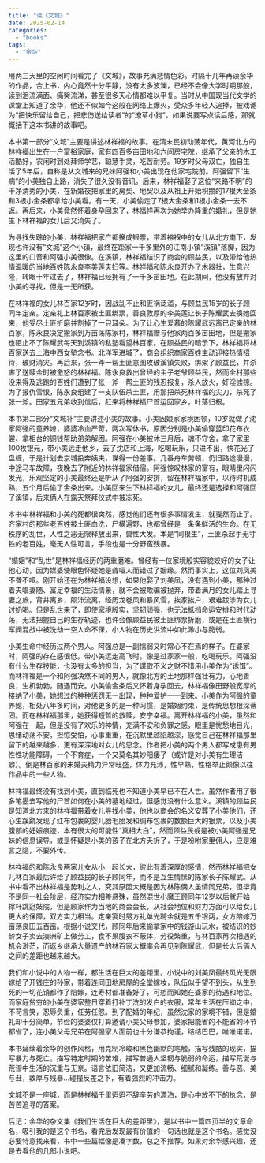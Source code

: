 ```yaml
---
title: "读《文城》"
date: 2025-02-14
categories: 
  - "books"
tags: 
  - "余华"
---
```


用两三天里的空闲时间看完了《文城》，故事充满悲情色彩。时隔十几年再读余华的作品，合上书，内心竟然十分平静，没有太多波澜，已经不会像大学时期那般，读到泪流满面、痛哭流涕，甚至很多天心情都难以平复。当时从中国现当代文学的课堂上知道了余华，他还不似如今这般在网络上爆火，受众多年轻人追捧，被戏谑为“把快乐留给自己，把悲伤送给读者”的“潦草小狗”。如果说要写点读后感，那就概括下这本书讲的故事吧。

本书第一部分“文城”主要是讲述林祥福的故事。在清末民初动荡年代，黄河北方的林祥福出生在一户富裕家庭，家有四百多亩田地和六间房宅院，继承了父亲的木工活酷好，农闲时到处拜师学艺，聪慧手灵，吃苦耐劳。19岁时父母双亡，独自生活了5年后，自称是从文城来的兄妹阿强和小美出现在他家宅院前。阿强留下“生病”的小美独自上路，消失了很久没有音讯。后来，林祥福娶了这位“来路不明”的干净清秀的小美，在新婚夜把家里的房契、地契以及从祖上开始积攒的17根大金条和3根小金条都拿给小美看。有一天，小美偷走了7根大金条和1根小金条一去不返。再后来，小美竟然怀着身孕回来了，林福祥再次为她举办隆重的婚礼，但是她生下林祥福的女儿后又消失了。

为寻找失踪的小美，林祥福把家产都换成银票，带着襁褓中的女儿从北方南下，发现也许没有“文城”这个小镇，最终在距家一千多里外的江南小镇“溪镇”落脚，因为这里的口音和阿强小美很像。在溪镇，林祥福结识了商会的顾益民，以及带给他热情温暖的当地百姓陈永良李美莲夫妇等。林祥福和陈永良开办了木器社，生意兴隆，转眼十年过去了，林祥福已经拥有了一千多亩田地。在此期间，他没有放弃对小美的寻找，但是一无所获。

在林祥福的女儿林百家12岁时，因战乱不止和匪祸泛滥，与顾益民15岁的长子顾同年定亲。定亲礼上林百家被土匪绑票，善良敦厚的李美莲让长子陈耀武去换她回来，他受尽土匪折磨并割掉了一只耳朵。为了让心生爱慕的陈耀武远离已定亲的林百家，陈永良决定搬家到万亩荡陈家村，林祥福赠与他家两百多亩田地，但是搬家也阻止不了陈耀武每天到溪镇的私塾看望林百家。在顾益民的暗示下，林祥福将林百家送去上海中西女塾念书。北洋军进城了，商会组织商家百姓主动迎接热情招待，破财消灾。再后来，张一斧一帮土匪意图攻破溪镇失败，绑架了顾益民，并杀害了送赎金时被激怒的林祥福。陈永良救出曾经的主子老爷顾益民，然而全村那些没来得及逃跑的百姓们遭到了张一斧一帮土匪的残忍报复，杀人放火，奸淫掳掠。为了报仇雪恨，陈永良组建了一支队伍杀土匪，用那把杀死林祥福的尖刀，杀死了张一斧。田家五兄弟收到信后，赶来将林祥福尸首运回家乡，叶落归根。

本书第二部分“文城补”主要讲述小美的故事。小美因娘家家境困顿，10岁就做了沈家阿强的童养媳，婆婆冷血严苛，两次写休书，原因分别是小美偷穿蓝印花布衣裳、拿柜台的铜钱帮助弟弟解困。阿强在小美被休三月后，魂不守舍，拿了家里100枚银元，带小美远走他乡，去了沈店和上海，吃喝玩乐，只进不出，快花光了盘缠，于是计划去京城投奔姨夫，谋得一份差事。几番舟车劳顿，仍旧路途漫漫，中途马车故障，夜晚去了附近的林祥福家借宿。阿强惊叹林家的富有，眼睛里闪闪发光，乐观坚定的小美最终还是听从了阿强的安排，留在林祥福家中，以待时机成熟，五个月后偷了金条出来。小美回来生下林祥福的女儿，最终还是选择和阿强回了溪镇，后来俩人在露天祭拜仪式中被冻死。

本书中林祥福和小美的死都很突然，感觉他们还有很多事情发生，就戛然而止了。齐家村的那些老百姓被土匪血洗，尸横遍野，也都曾经是一条条鲜活的生命。在无秩序的乱世，人性之恶无限释放出来，兽性大发。本是“同根生”，土匪杀起手无寸铁的老百姓，毫无人性可言，手段也是十分野蛮残暴。

“婚姻”和“乱世”是林祥福经历的两重磨难。曾经有一位家境殷实容貌姣好的女子让他心动，因为媒婆使眼色怀疑她是聋哑人而错过了姻缘。然而事实上，这位刘凤美不聋不哑。刚开始还在为林祥福设想，如果他娶了刘美凤，没有遇到小美，那种过着夫唱妻随、富足幸福的生活情景，就不会被欺骗被抛弃，带着满月的女儿踏上寻妻之旅，背井离乡，颠沛流离，经历龙卷风和暴风雪，挨家挨户，艰难跋涉为女儿讨奶喝。但是乱世来了，即使家境殷实，坚韧顽强，也无法抵挡命运安排和时代动荡，无法把握自己的生存轨迹，也许会像顾益民被土匪绑票折磨，或是在土匪横行军阀混战中被洗劫一空人命不保，小人物在历史洪流中如此渺小与脆弱。

小美生命中经历过两个男人。阿强总是一副懦弱又时常心不在焉的样子。在婆家时，阿强的存在感很低。带小美远走高飞时，像是过家家一般，吃喝玩乐。阿强没有什么生存技能，也没有太多的担当，为了谋取不义之财不惜用小美作为“诱饵”。而林祥福是一个和阿强决然不同的男人，就像北方的土地那样强壮有力，心地善良，生机勃勃，随遇而安。小美偷金条后又怀着身孕回去，林祥福像田野般宽厚的接纳了小美，她想过的种种惩罚无一出现，种种爱护一一到来。小美作为阿强的童养媳，相处八年多时间，对他更多的是一种习惯，是婚姻约束，是传统思想根深蒂固。而在林祥福那里，她获得短暂的救赎，安宁幸福。离开林祥福的小美，虽然和阿强在一起，但是没有了欢乐的神情，充满不安和负罪之感，眼里是忧愁地目光，思绪动荡不安，担惊受怕，心事重重，在沉默里越陷越深，感觉自己在林祥福那里留下的越来越多，更有深深地对女儿的思念。作者把小美的两个男人都写成患有男性性功能障碍，一个不育症，一个又莫名其妙阳痿了（或许是对小美有生理洁癖）。倒是林百家的未婚夫精力异常旺盛，体力充沛，性早熟，性格举止颇像以往作品中的一些人物。

林祥福最终没有找到小美，直到临死也不知道小美早已不在人世。虽然作者用了很多笔墨去写他的尸首如何在小美的墓地经过，但感觉没有什么意义。溪镇的顾益民是知道北方来的林祥福带着女儿寻找小美，他也以商会的名义安葬了小美他们，还心生蹊跷发现了红布包裹的婴儿胎毛胎发和绸布包裹的数额巨大的银票，以及小美腹部的妊娠痕迹，本有很大的可能性“真相大白”，然而顾益民或是被小美阿强是兄妹的信息误导，或是怀疑是小美的孩子在北方夭折了，于是吩咐家里佣人，应是难言之隐，不要外传。

林祥福的和陈永良两家儿女从小一起长大，彼此有着深厚的感情，然而林祥福把女儿林百家最后许给了顾益民的长子顾同年，而不是互生情愫的陈家长子陈耀武。从书中看不出林祥福是势利之人，究其原因大概是因为林陈俩人虽情同兄弟，但毕竟不是同一社会阶层，经济实力相差悬殊，虽然混世小魔王顾同年12岁以后就开始撑杆跳逛妓院，但是顾家作为当地的商会会长，从社会地位和财力方面可以给女儿更大的保障，双方实力相当。定亲宴时男方礼单光聘金就是五千银两，女方陪嫁万亩荡良田五百亩。根据小说交代，顾同年后来偷拿家中的钱游山玩水，被结识的妙龄女子卖去澳洲矿上做劳工，食不果腹衣不蔽体，劳役繁重，与林百家再次相遇的机会渺茫，而返乡继承大量遗产的林百家大概率会再见到陈耀武，但是长大后俩人之间的差距也越来越大。

我们和小说中的人物一样，都生活在巨大的差距里。小说中的刘美凤最终风光无限嫁给了开钱庄的孙家，带着连同田地房屋的全堂嫁妆，队伍似乎望不到头，从生到死的一切花销都作了陪嫁，连寿材都准备好了，可想而知她在婆家的待遇和地位。而家庭贫穷的小美在婆家整日穿着打补丁洗的发白的衣服，常年生活在压抑之中，不苟言笑，忍辱负重，任劳任怨。到了配婚的年纪，虽然沈家的家境不错，但是婚礼却十分简单，节俭的婆婆仅打算邀请小美父母参加，婆家把能省的不能省的环节都省了，连小美父母兄弟在阿强家人面前也十分谦恭拘谨，结结巴巴，唯唯诺诺。

本书延续着余华的创作风格，用克制冷峻和黑色幽默的笔触，描写残酷的现实，描写暴力与死亡，描写特定时期的苦难，描写普通人坚韧与脆弱的命运，描写荒诞与荒谬中生活的沉重与无奈。语言依旧简洁，又更加流畅、细腻和凝练。善与恶、美与丑，敦厚与残暴…碰撞反差之下，有着强烈的冲击力。

文城不是一座城，而是林祥福千里迢迢不辞辛劳的漂泊，是心中放不下的执念，是苦苦追寻的答案。

后记：余华的杂文集《我们生活在巨大的差距里》，是以书中一篇四页半的文章命名，吸引我的是这个书名，看完后发现最有价值的一句话也就是这个书名。感觉没必要特意找来看，书中一些篇幅像是凑字数，总之不推荐。如果对余华感兴趣，还是去看他的几部小说吧。

